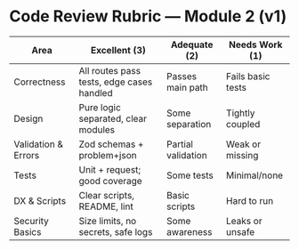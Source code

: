 # Code Review Rubric — Module 2 (v1)

| Area | Excellent (3) | Adequate (2) | Needs Work (1) |
|---|---|---|---|
| Correctness | All routes pass tests, edge cases handled | Passes main path | Fails basic tests |
| Design | Pure logic separated, clear modules | Some separation | Tightly coupled |
| Validation & Errors | Zod schemas + problem+json | Partial validation | Weak or missing |
| Tests | Unit + request; good coverage | Some tests | Minimal/none |
| DX & Scripts | Clear scripts, README, lint | Basic scripts | Hard to run |
| Security Basics | Size limits, no secrets, safe logs | Some awareness | Leaks or unsafe |
